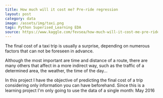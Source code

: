 ```yaml
---
title: How much will it cost me? Pre-ride regression
layout: post
category: data
image: /assets/img/taxi.png
tags: Python Superised_Learning EDA
source: https://www.kaggle.com/fevsea/how-much-will-it-cost-me-pre-ride-regression
---
```


The final cost of a taxi trip is usually a surprise, depending on numerous factors that can not be foreseen in advance.

Although the most important are time and distance of a route, there are many others that affect in a more indirect way, such as the traffic of a determined area, the weather, the time of the day...

In this project I have the objective of predicting the final cost of a trip considering only information you can have beforehand. Since this is a learning project I'm only going to use the data of a single month: May 2016
